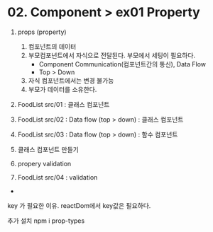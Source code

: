 # 02. Component > ex01 Property 

1. props (property)
    1) 컴포넌트의 데이터
    2) 부모컴포넌트에서 자식으로 전달된다. 부모에서 세팅이 필요하다.
        - Component Communication(컴포넌트간의 통신),  Data Flow
        - Top > Down
    3) 자식 컴포넌트에서는 변경 불가능
    4) 부모가 데이터를 소유한다. 

2. FoodList src/01  : 클래스 컴포넌트
3. FoodList src/02 :  Data flow (top > down) : 클래스 컴포넌트 
4. FoodList src/03 :  Data flow (top > down) : 함수 컴포넌트 
5. 클래스 컴포넌트 만들기
6. propery validation
7. FoodList src/04 : validation



*
key 가 필요한 이유.
reactDom에서 key값은 필요하다. 


추가 설치
npm i prop-types 